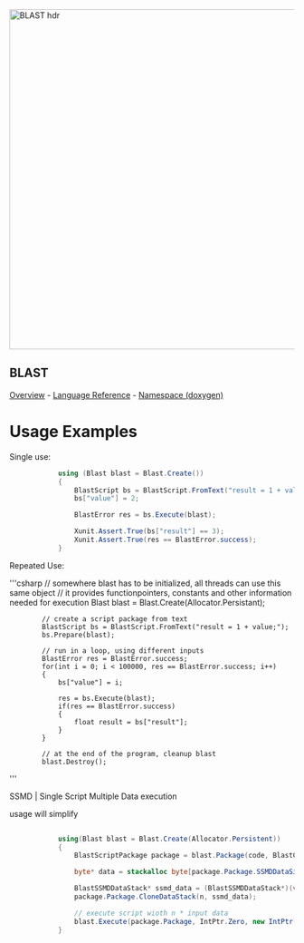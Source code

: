 <img width="600" alt="BLAST hdr" src="https://user-images.githubusercontent.com/96932314/151460984-1c8f7bc5-be31-4b5f-9921-536c0092fb72.PNG">

## BLAST
[Overview](README.md) - [Language Reference](LanguageReference.md) - [Namespace (doxygen)](Namespace/_Sidebar.md)

# Usage Examples 

Single use: 

```csharp
            using (Blast blast = Blast.Create())
            {
                BlastScript bs = BlastScript.FromText("result = 1 + value;");
                bs["value"] = 2;

                BlastError res = bs.Execute(blast);

                Xunit.Assert.True(bs["result"] == 3);
                Xunit.Assert.True(res == BlastError.success);
            }
``` 
Repeated Use:

'''csharp 
            // somewhere blast has to be initialized, all threads can use this same object
            // it provides functionpointers, constants and other information needed for execution
            Blast blast = Blast.Create(Allocator.Persistant); 
    
            // create a script package from text 
            BlastScript bs = BlastScript.FromText("result = 1 + value;");
            bs.Prepare(blast); 

            // run in a loop, using different inputs 
            BlastError res = BlastError.success; 
            for(int i = 0; i < 100000, res == BlastError.success; i++)
            {
                bs["value"] = i;
                
                res = bs.Execute(blast);                
                if(res == BlastError.success)
                {
                    float result = bs["result"];  
                }
            }
            
            // at the end of the program, cleanup blast 
            blast.Destroy(); 

'''

SSMD | Single Script Multiple Data execution 

usage will simplify

```csharp
    
            using(Blast blast = Blast.Create(Allocator.Persistent))
            {
                BlastScriptPackage package = blast.Package(code, BlastCompilerOptions.SSMD.Trace());

                byte* data = stackalloc byte[package.Package.SSMDDataSize * n];

                BlastSSMDDataStack* ssmd_data = (BlastSSMDDataStack*)(void*)data;
                package.Package.CloneDataStack(n, ssmd_data);

                // execute script wioth n * input data
                blast.Execute(package.Package, IntPtr.Zero, new IntPtr(ssmd_data), n);
            }

``` 



